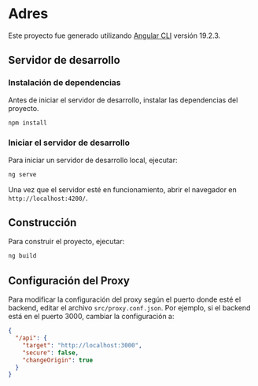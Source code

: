 # Adres

Este proyecto fue generado utilizando [Angular CLI](https://github.com/angular/angular-cli) versión 19.2.3.

## Servidor de desarrollo

### Instalación de dependencias

Antes de iniciar el servidor de desarrollo, instalar las dependencias del proyecto.

```bash
npm install
```

### Iniciar el servidor de desarrollo

Para iniciar un servidor de desarrollo local, ejecutar:

```bash
ng serve
```
Una vez que el servidor esté en funcionamiento, abrir el navegador en `http://localhost:4200/`.


## Construcción

Para construir el proyecto, ejecutar:

```bash
ng build
```


## Configuración del Proxy

Para modificar la configuración del proxy según el puerto donde esté el backend, editar el archivo `src/proxy.conf.json`. Por ejemplo, si el backend está en el puerto 3000, cambiar la configuración a:

```json
{
  "/api": {
    "target": "http://localhost:3000",
    "secure": false,
    "changeOrigin": true
  }
}
```

